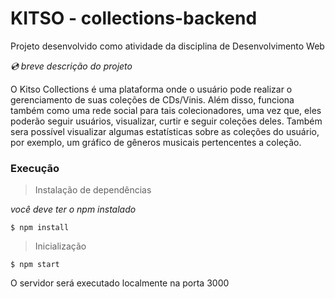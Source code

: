 # KITSO - collections-backend

Projeto desenvolvido como atividade da disciplina de Desenvolvimento Web 

_:cd: breve descrição do projeto_

O Kitso Collections é uma plataforma onde o usuário pode realizar o gerenciamento de suas coleções de CDs/Vinis. Além disso, funciona também como uma rede social para tais colecionadores, uma vez que, eles poderão seguir usuários, visualizar, curtir e seguir coleções deles. Também sera possível visualizar algumas estatísticas sobre as coleções do usuário, por exemplo, um gráfico de gêneros musicais pertencentes a coleção. 


### Execução

> Instalação de dependências

_você deve ter o npm instalado_

`$ npm install`

> Inicialização

`$ npm start`

O servidor será executado localmente na porta 3000
